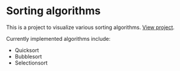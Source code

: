 # Sorting algorithms

This is a project to visualize various sorting algorithms. [View project](https://wiebecommajonas.github.io/sorting-algorithms/).

Currently implemented algorithms include:

- Quicksort
- Bubblesort
- Selectionsort